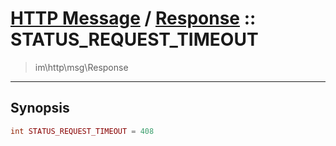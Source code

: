 # [HTTP Message](http.md) / [Response](http-Response.md) :: STATUS_REQUEST_TIMEOUT
 > im\http\msg\Response
____

## Synopsis
```php
int STATUS_REQUEST_TIMEOUT = 408
```
